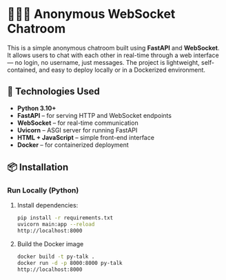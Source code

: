 # 🧑‍🤝‍🧑 Anonymous WebSocket Chatroom

This is a simple anonymous chatroom built using **FastAPI** and **WebSocket**. It allows users to chat with each other in real-time through a web interface — no login, no username, just messages. The project is lightweight, self-contained, and easy to deploy locally or in a Dockerized environment.

## 🔧 Technologies Used

- **Python 3.10+**
- **FastAPI** – for serving HTTP and WebSocket endpoints
- **WebSocket** – for real-time communication
- **Uvicorn** – ASGI server for running FastAPI
- **HTML + JavaScript** – simple front-end interface
- **Docker** – for containerized deployment

## 📦 Installation

### Run Locally (Python)

1. Install dependencies:
   ```bash
   pip install -r requirements.txt
   uvicorn main:app --reload
   http://localhost:8000
   ```
2. Build the Docker image
    ```bash
    docker build -t py-talk .    
    docker run -d -p 8000:8000 py-talk
    http://localhost:8000
    ```
